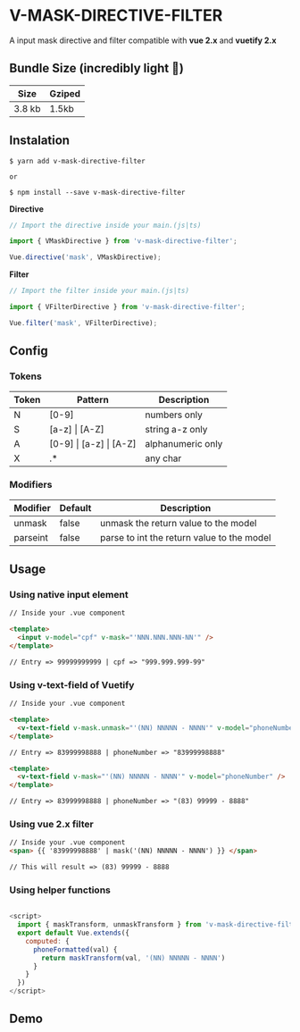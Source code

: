 # V-MASK-DIRECTIVE-FILTER

A input mask directive and filter compatible with **vue 2.x** and **vuetify 2.x**

## Bundle Size (incredibly light :star2:)

| Size   | Gziped |
| ------ | ------ |
| 3.8 kb | 1.5kb  |

## Instalation

```shell
$ yarn add v-mask-directive-filter

or

$ npm install --save v-mask-directive-filter
```

**Directive**

```javascript
// Import the directive inside your main.(js|ts)

import { VMaskDirective } from 'v-mask-directive-filter';

Vue.directive('mask', VMaskDirective);
```

**Filter**

```javascript
// Import the filter inside your main.(js|ts)

import { VFilterDirective } from 'v-mask-directive-filter';

Vue.filter('mask', VFilterDirective);
```

## Config

### Tokens

| Token | Pattern                 | Description       |
| ----- | ----------------------- | ----------------- |
| N     | [0-9]                   | numbers only      |
| S     | [a-z] \| [A-Z]          | string a-z only   |
| A     | [0-9] \| [a-z] \| [A-Z] | alphanumeric only |
| X     | .\*                     | any char          |

### Modifiers

| Modifier | Default | Description                                |
| -------- | ------- | ------------------------------------------ |
| unmask   | false   | unmask the return value to the model       |
| parseint | false   | parse to int the return value to the model |

## Usage

### Using native input element

```html
// Inside your .vue component

<template>
  <input v-model="cpf" v-mask="'NNN.NNN.NNN-NN'" />
</template>

// Entry => 99999999999 | cpf => "999.999.999-99"
```

### Using v-text-field of Vuetify

```html
// Inside your .vue component

<template>
  <v-text-field v-mask.unmask="'(NN) NNNNN - NNNN'" v-model="phoneNumber" />
</template>

// Entry => 83999998888 | phoneNumber => "83999998888"

<template>
  <v-text-field v-mask="'(NN) NNNNN - NNNN'" v-model="phoneNumber" />
</template>

// Entry => 83999998888 | phoneNumber => "(83) 99999 - 8888"
```

### Using vue 2.x filter

```html
// Inside your .vue component
<span> {{ '83999998888' | mask('(NN) NNNNN - NNNN') }} </span>

// This will result => (83) 99999 - 8888
```

### Using helper functions

```javascript

<script>
  import { maskTransform, unmaskTransform } from 'v-mask-directive-filter'
  export default Vue.extends({
    computed: {
      phoneFormatted(val) {
        return maskTransform(val, '(NN) NNNNN - NNNN')
      }
    }
  })
</script>

```

## Demo

[vue 2.x + vuetify 2.x sample]: (https://codesandbox.io/s/flamboyant-kilby-xv8hz)
